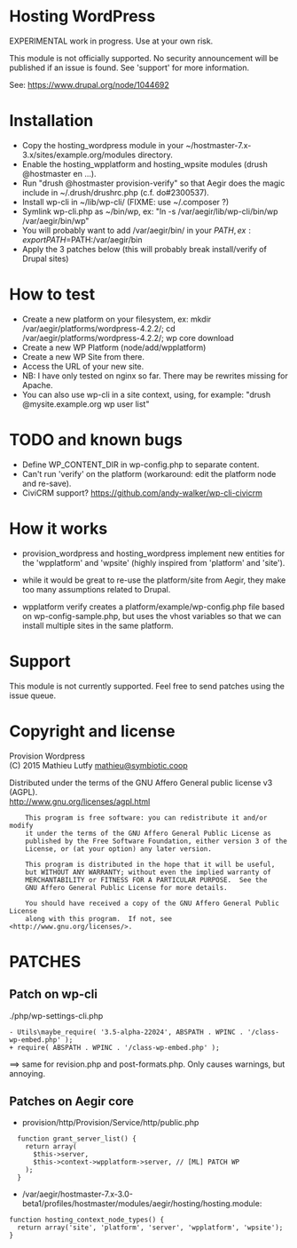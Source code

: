 Hosting WordPress
=================

EXPERIMENTAL work in progress. Use at your own risk.

This module is not officially supported. No security announcement will be
published if an issue is found. See 'support' for more information.

See: https://www.drupal.org/node/1044692

Installation
============

- Copy the hosting_wordpress module in your ~/hostmaster-7.x-3.x/sites/example.org/modules directory.
- Enable the hosting_wpplatform and hosting_wpsite modules (drush @hostmaster en ...).
- Run "drush @hostmaster provision-verify" so that Aegir does the magic include in ~/.drush/drushrc.php (c.f. do#2300537).
- Install wp-cli in ~/lib/wp-cli/ (FIXME: use ~/.composer ?)
- Symlink wp-cli.php as ~/bin/wp, ex: "ln -s /var/aegir/lib/wp-cli/bin/wp /var/aegir/bin/wp"
- You will probably want to add /var/aegir/bin/ in your $PATH, ex: export PATH=$PATH:/var/aegir/bin
- Apply the 3 patches below (this will probably break install/verify of Drupal sites)

How to test
===========

- Create a new platform on your filesystem, ex: mkdir /var/aegir/platforms/wordpress-4.2.2/; cd /var/aegir/platforms/wordpress-4.2.2/; wp core download
- Create a new WP Platform (node/add/wpplatform)
- Create a new WP Site from there.
- Access the URL of your new site.
- NB: I have only tested on nginx so far. There may be rewrites missing for Apache.
- You can also use wp-cli in a site context, using, for example: "drush @mysite.example.org wp user list"

TODO and known bugs
===================

* Define WP_CONTENT_DIR in wp-config.php to separate content.
* Can't run 'verify' on the platform (workaround: edit the platform node and re-save).
* CiviCRM support? https://github.com/andy-walker/wp-cli-civicrm

How it works
============

- provision_wordpress and hosting_wordpress implement new entities for
  the 'wpplatform' and 'wpsite' (highly inspired from 'platform' and 'site').

- while it would be great to re-use the platform/site from Aegir, they make
  too many assumptions related to Drupal.

- wpplatform verify creates a platform/example/wp-config.php file
  based on wp-config-sample.php, but uses the vhost variables so that
  we can install multiple sites in the same platform.

Support
=======

This module is not currently supported. Feel free to send patches using the issue queue.

Copyright and license
=====================

Provision Wordpress  
(C) 2015 Mathieu Lutfy <mathieu@symbiotic.coop>

Distributed under the terms of the GNU Affero General public license v3 (AGPL).  
http://www.gnu.org/licenses/agpl.html

```
    This program is free software: you can redistribute it and/or modify
    it under the terms of the GNU Affero General Public License as
    published by the Free Software Foundation, either version 3 of the
    License, or (at your option) any later version.

    This program is distributed in the hope that it will be useful,
    but WITHOUT ANY WARRANTY; without even the implied warranty of
    MERCHANTABILITY or FITNESS FOR A PARTICULAR PURPOSE.  See the
    GNU Affero General Public License for more details.

    You should have received a copy of the GNU Affero General Public License
    along with this program.  If not, see <http://www.gnu.org/licenses/>.
```

PATCHES
=======

Patch on wp-cli
---------------

./php/wp-settings-cli.php

```
- Utils\maybe_require( '3.5-alpha-22024', ABSPATH . WPINC . '/class-wp-embed.php' );
+ require( ABSPATH . WPINC . '/class-wp-embed.php' );
```

==> same for revision.php and post-formats.php. Only causes warnings, but annoying.

Patches on Aegir core
---------------------

- provision/http/Provision/Service/http/public.php

```
  function grant_server_list() {
    return array(
      $this->server,
      $this->context->wpplatform->server, // [ML] PATCH WP
    );
  }
```

- /var/aegir/hostmaster-7.x-3.0-beta1/profiles/hostmaster/modules/aegir/hosting/hosting.module:

```
function hosting_context_node_types() {
  return array('site', 'platform', 'server', 'wpplatform', 'wpsite');
}
```
